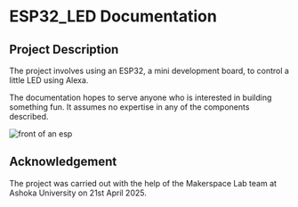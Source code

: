 # ESP32_LED Documentation

## Project Description
The project involves using an ESP32, a mini development board, to control a little LED using Alexa. 

The documentation hopes to serve anyone who is interested in building something fun. It assumes no expertise in any of the components described.

![front of an esp](images/esp_front.png|250)


## Acknowledgement
The project was carried out with the help of the Makerspace Lab team at Ashoka University on 21st April 2025.

